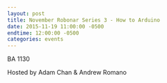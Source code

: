 ```yaml
---
layout: post
title: November Robonar Series 3 - How to Arduino
date: 2015-11-19 11:00:00 -0500
endtime: 12:00:00 -0500
categories: events
---
```


BA 1130

Hosted by Adam Chan & Andrew Romano

